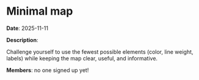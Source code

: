 # Minimal map

**Date**: 2025-11-11

**Description**:

Challenge yourself to use the fewest possible elements (color, line weight, labels) while keeping the map clear, useful, and informative.

**Members**: no one signed up yet!
